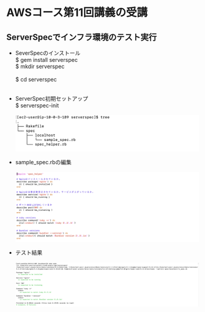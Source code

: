 # AWSコース第11回講義の受講

## ServerSpecでインフラ環境のテスト実行
* SeverSpecのインストール<br>
  $ gem install serverspec<br>
  $ mkdir serverspec<br>  
  $ cd serverspec<br><br>

* ServerSpec初期セットアップ<br>
  $ serverspec-init<br><br>
![tree](images11/tree.png)

* sample_spec.rbの編集<br><br>
![sample_spec.rb](images11/lecture11-testcode.png)

* テスト結果<br><br>
![テスト](images11/serverspec-test.png)